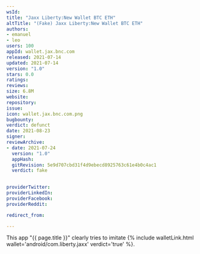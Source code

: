```yaml
---
wsId: 
title: "Jaxx Liberty:New Wallet BTC ETH"
altTitle: "(Fake) Jaxx Liberty:New Wallet BTC ETH"
authors:
- emanuel
- leo
users: 100
appId: wallet.jax.bnc.com
released: 2021-07-14
updated: 2021-07-14
version: "1.0"
stars: 0.0
ratings: 
reviews: 
size: 6.8M
website: 
repository: 
issue: 
icon: wallet.jax.bnc.com.png
bugbounty: 
verdict: defunct
date: 2021-08-23
signer: 
reviewArchive:
- date: 2021-07-24
  version: "1.0"
  appHash: 
  gitRevision: 5e9d707cbd31f4d9ebecd8925763c61e4b0c4ac1
  verdict: fake
  

providerTwitter: 
providerLinkedIn: 
providerFacebook: 
providerReddit: 

redirect_from:

---
```



This app "{{ page.title }}" clearly tries to imitate
{% include walletLink.html wallet='android/com.liberty.jaxx' verdict='true' %}.
